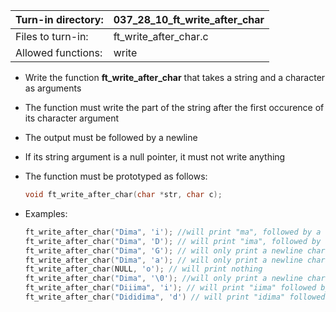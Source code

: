 Turn-in directory: | 037_28_10_ft_write_after_char|
-------------|-------------|
Files to turn-in: | ft_write_after_char.c |
Allowed functions: | write

* Write the function **ft_write_after_char** that takes a string and a character as arguments
* The function must write the part of the string after the first occurence of its character argument
* The output must be followed by a newline
* If its string argument is a null pointer, it must not write anything
* The function must be prototyped as follows:
   ```C
   void ft_write_after_char(char *str, char c);
   ```
   
* Examples:
  ``` C
  ft_write_after_char("Dima", 'i'); //will print "ma", followed by a newline
  ft_write_after_char("Dima", 'D'); // will print "ima", followed by a newline
  ft_write_after_char("Dima", 'G'); // will only print a newline character
  ft_write_after_char("Dima", 'a'); // will only print a newline character
  ft_write_after_char(NULL, 'o'); // will print nothing
  ft_write_after_char("Dima", '\0'); //will only print a newline character
  ft_write_after_char("Diiima", 'i'); // will print "iima" followed by a newline
  ft_write_after_char("Dididima", 'd') // will print "idima" followed by a newline
  ```
